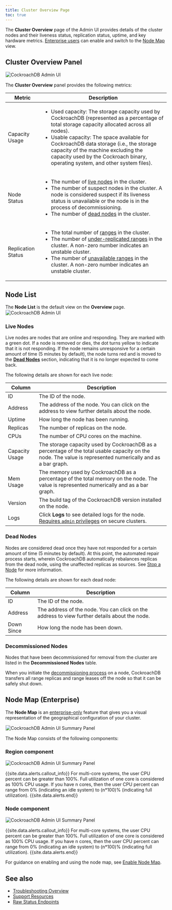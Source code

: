 ```yaml
---
title: Cluster Overview Page
toc: true
---
```


The **Cluster Overview** page of the Admin UI provides details of the cluster nodes and their liveness status, replication status, uptime, and key hardware metrics. [Enterprise users](enterprise-licensing.html) can enable and switch to the [Node Map](admin-ui-cluster-overview-page.html#node-map-enterprise) view.

## Cluster Overview Panel

<img src="{{ 'images/v19.1/admin-ui-cluster-overview-panel.png' | relative_url }}" alt="CockroachDB Admin UI" style="border:1px solid #eee;max-width:100%" />

The **Cluster Overview** panel provides the following metrics:

Metric | Description
--------|----
Capacity Usage | <ul><li>Used capacity: The storage capacity used by CockroachDB (represented as a percentage of total storage capacity allocated across all nodes).</li><li>Usable capacity: The space available for CockroachDB data storage (i.e., the storage capacity of the machine excluding the capacity used by the Cockroach binary, operating system, and other system files). </li></ul>
Node Status | <ul><li>The number of [live nodes](#live-nodes) in the cluster.</li><li>The number of suspect nodes in the cluster. A node is considered suspect if its liveness status is unavailable or the node is in the process of decommissioning.</li><li>The number of [dead nodes](#dead-nodes) in the cluster.</li>
Replication Status | <ul><li>The total number of [ranges](architecture/overview.html#glossary) in the cluster.</li><li>The number of [under-replicated ranges](admin-ui-replication-dashboard.html#review-of-cockroachdb-terminology) in the cluster. A non-zero number indicates an unstable cluster.</li><li>The number of [unavailable ranges](admin-ui-replication-dashboard.html#review-of-cockroachdb-terminology) in the cluster. A non-zero number indicates an unstable cluster.</li>

## Node List

The **Node List** is the default view on the **Overview** page.
<img src="{{ 'images/v19.1/admin-ui-node-list.png' | relative_url }}" alt="CockroachDB Admin UI" style="border:1px solid #eee;max-width:100%" />

### Live Nodes
Live nodes are nodes that are online and responding. They are marked with a green dot. If a node is removed or dies, the dot turns yellow to indicate that it is not responding. If the node remains unresponsive for a certain amount of time (5 minutes by default), the node turns red and is moved to the [**Dead Nodes**](#dead-nodes) section, indicating that it is no longer expected to come back.

The following details are shown for each live node:

Column | Description
-------|------------
ID | The ID of the node.
Address | The address of the node. You can click on the address to view further details about the node.
Uptime | How long the node has been running.
Replicas | The number of replicas on the node.
CPUs | The number of CPU cores on the machine.
Capacity Usage | The storage capacity used by CockroachDB as a percentage of the total usable capacity on the node. The value is represented numerically and as a bar graph.
Mem Usage | The memory used by CockroachDB as a percentage of the total memory on the node. The value is represented numerically and as a bar graph.
Version | The build tag of the CockroachDB version installed on the node.
Logs | Click **Logs** to see detailed logs for the node. [Requires `admin` privileges](admin-ui-overview.html#admin-ui-access) on secure clusters.

### Dead Nodes

Nodes are considered dead once they have not responded for a certain amount of time (5 minutes by default). At this point, the automated repair process starts, wherein CockroachDB automatically rebalances replicas from the dead node, using the unaffected replicas as sources. See [Stop a Node](stop-a-node.html#how-it-works) for more information.

The following details are shown for each dead node:

Column | Description
-------|------------
ID | The ID of the node.
Address | The address of the node. You can click on the address to view further details about the node.
Down Since | How long the node has been down.

### Decommissioned Nodes

Nodes that have been decommissioned for removal from the cluster are listed in the **Decommissioned Nodes** table.

When you initiate the [decommissioning process](remove-nodes.html#how-it-works) on a node, CockroachDB transfers all range replicas and range leases off the node so that it can be safely shut down.

## Node Map (Enterprise)

The **Node Map** is an [enterprise-only](enterprise-licensing.html) feature that gives you a visual representation of the geographical configuration of your cluster.

<img src="{{ 'images/v19.1/admin-ui-node-map.png' | relative_url }}" alt="CockroachDB Admin UI Summary Panel" style="border:1px solid #eee;max-width:90%" />

The Node Map consists of the following components:

### Region component

<img src="{{ 'images/v19.1/admin-ui-region-component.png' | relative_url }}" alt="CockroachDB Admin UI Summary Panel" style="border:1px solid #eee;max-width:90%" />

{{site.data.alerts.callout_info}}
For multi-core systems, the user CPU percent can be greater than 100%. Full utilization of one core is considered as 100% CPU usage. If you have n cores, then the user CPU percent can range from 0% (indicating an idle system) to (n*100)% (indicating full utilization).
{{site.data.alerts.end}}

### Node component

<img src="{{ 'images/v19.1/admin-ui-node-components.png' | relative_url }}" alt="CockroachDB Admin UI Summary Panel" style="border:1px solid #eee;max-width:90%" />

{{site.data.alerts.callout_info}}
For multi-core systems, the user CPU percent can be greater than 100%. Full utilization of one core is considered as 100% CPU usage. If you have n cores, then the user CPU percent can range from 0% (indicating an idle system) to (n*100)% (indicating full utilization).
{{site.data.alerts.end}}

For guidance on enabling and using the node map, see [Enable Node Map](enable-node-map.html).

## See also

- [Troubleshooting Overview](troubleshooting-overview.html)
- [Support Resources](support-resources.html)
- [Raw Status Endpoints](monitoring-and-alerting.html#raw-status-endpoints)
